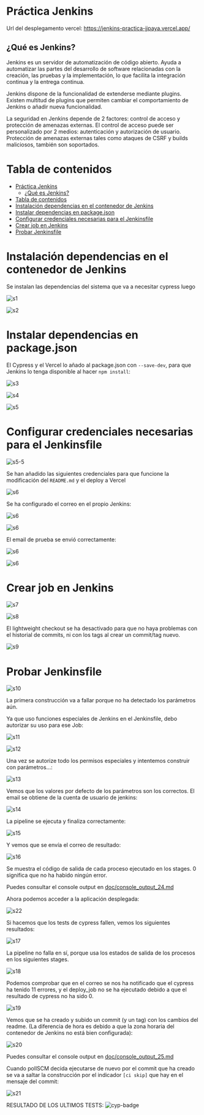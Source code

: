 # Práctica Jenkins

Url del desplegamento vercel: https://jenkins-practica-jjpaya.vercel.app/

## ¿Qué es Jenkins?

Jenkins es un servidor de automatización de código abierto. Ayuda a automatizar las partes del desarrollo de software relacionadas con la creación, las pruebas y la implementación, lo que facilita la integración continua y la entrega continua.

Jenkins dispone de la funcionalidad de extenderse mediante plugins. Existen multitud de plugins que permiten cambiar el comportamiento de Jenkins o añadir nueva funcionalidad.

La seguridad en Jenkins depende de 2 factores: control de acceso y protección de amenazas externas. El control de acceso puede ser personalizado por 2 medios: autenticación y autorización de usuario. Protección de amenazas externas tales como ataques de CSRF y builds maliciosos, también son soportados.

# Tabla de contenidos

- [Práctica Jenkins](#práctica-jenkins)
  - [¿Qué es Jenkins?](#qué-es-jenkins)
- [Tabla de contenidos](#tabla-de-contenidos)
- [Instalación dependencias en el contenedor de Jenkins](#instalación-dependencias-en-el-contenedor-de-jenkins)
- [Instalar dependencias en package.json](#instalar-dependencias-en-packagejson)
- [Configurar credenciales necesarias para el Jenkinsfile](#configurar-credenciales-necesarias-para-el-jenkinsfile)
- [Crear job en Jenkins](#crear-job-en-jenkins)
- [Probar Jenkinsfile](#probar-jenkinsfile)

# Instalación dependencias en el contenedor de Jenkins

Se instalan las dependencias del sistema que va a necesitar cypress luego

![s1](doc/1.png)

![s2](doc/2.png)

# Instalar dependencias en package.json

El Cypress y el Vercel lo añado al package.json con `--save-dev`, para que Jenkins lo tenga disponible al hacer `npm install`:

![s3](doc/3.png)

![s4](doc/4.png)

![s5](doc/5.png)

# Configurar credenciales necesarias para el Jenkinsfile

![s5-5](doc/5.5.png)

Se han añadido las siguientes credenciales para que funcione la modificación del `README.md` y el deploy a Vercel

![s6](doc/6.png)

Se ha configurado el correo en el propio Jenkins:

![s6](doc/6.1.png)

![s6](doc/6.2.png)

El email de prueba se envió correctamente:

![s6](doc/6.3.png)

![s6](doc/6.4.png)

# Crear job en Jenkins

![s7](doc/7.png)

![s8](doc/8.png)

El lightweight checkout se ha desactivado para que no haya problemas con el historial de commits, ni con los tags al crear un commit/tag nuevo.

![s9](doc/9.png)

# Probar Jenkinsfile

![s10](doc/10.png)

La primera construcción va a fallar porque no ha detectado los parámetros aún.

Ya que uso funciones especiales de Jenkins en el Jenkinsfile, debo autorizar su uso para ese Job:

![s11](doc/11.png)

![s12](doc/12.png)

Una vez se autorize todo los permisos especiales y intentemos construir con parámetros...:

![s13](doc/13.png)

Vemos que los valores por defecto de los parámetros son los correctos. El email se obtiene de la cuenta de usuario de jenkins: 

![s14](doc/14.png)

La pipeline se ejecuta y finaliza correctamente:

![s15](doc/15.png)

Y vemos que se envía el correo de resultado:

![s16](doc/16.png)

Se muestra el código de salida de cada proceso ejecutado en los stages. 0 significa que no ha habido ningún error.

Puedes consultar el console output en [doc/console_output_24.md](doc/console_output_24.md)

Ahora podemos acceder a la aplicación desplegada:

![s22](doc/22.png)

Si hacemos que los tests de cypress fallen, vemos los siguientes resultados:

![s17](doc/17.png)

La pipeline no falla en sí, porque usa los estados de salida de los procesos en los siguientes stages.

![s18](doc/18.png)

Podemos comprobar que en el correo se nos ha notificado que el cypress ha tenido 11 errores, y el deploy_job no se ha ejecutado debido a que el resultado de cypress no ha sido 0.

![s19](doc/19.png)

Vemos que se ha creado y subido un commit (y un tag) con los cambios del readme. (La diferencia de hora es debido a que la zona horaria del contenedor de Jenkins no está bien configurada):

![s20](doc/20.png)

Puedes consultar el console output en [doc/console_output_25.md](doc/console_output_25.md)

Cuando pollSCM decida ejecutarse de nuevo por el commit que ha creado se va a saltar la construcción por el indicador `[ci skip]` que hay en el mensaje del commit:

![s21](doc/21.png)

RESULTADO DE LOS ULTIMOS TESTS:
![cyp-badge](https://img.shields.io/badge/tested%20with-Cypress-04C38E.svg)
